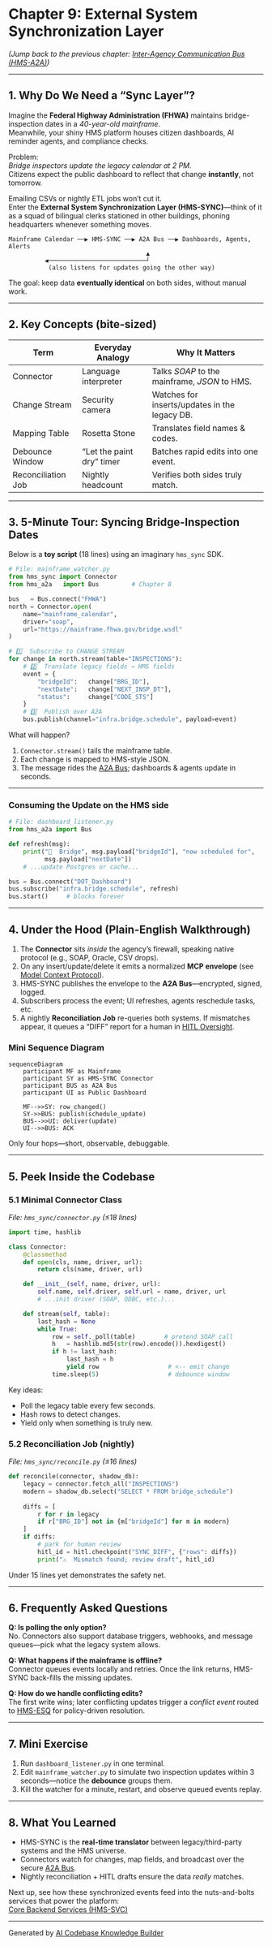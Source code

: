 # Chapter 9: External System Synchronization Layer  
*(Jump back to the previous chapter: [Inter-Agency Communication Bus (HMS-A2A)](08_inter_agency_communication_bus__hms_a2a__.md))*  

---

## 1. Why Do We Need a “Sync Layer”?

Imagine the **Federal Highway Administration (FHWA)** maintains bridge-inspection dates in a *40-year-old mainframe*.  
Meanwhile, your shiny HMS platform houses citizen dashboards, AI reminder agents, and compliance checks.

Problem:  
*Bridge inspectors update the legacy calendar at 2 PM.*  
Citizens expect the public dashboard to reflect that change **instantly**, not tomorrow.

Emailing CSVs or nightly ETL jobs won’t cut it.  
Enter the **External System Synchronization Layer (HMS-SYNC)**—think of it as a squad of bilingual clerks stationed in other buildings, phoning headquarters whenever something moves.

```
Mainframe Calendar ──▶ HMS-SYNC ──▶ A2A Bus ──▶ Dashboards, Agents, Alerts
                                      ▲
          ◀───────────────────────────┘
           (also listens for updates going the other way)
```

The goal: keep data **eventually identical** on both sides, without manual work.

---

## 2. Key Concepts (bite-sized)

| Term | Everyday Analogy | Why It Matters |
|------|------------------|----------------|
| Connector | Language interpreter | Talks *SOAP* to the mainframe, *JSON* to HMS. |
| Change Stream | Security camera | Watches for inserts/updates in the legacy DB. |
| Mapping Table | Rosetta Stone | Translates field names & codes. |
| Debounce Window | “Let the paint dry” timer | Batches rapid edits into one event. |
| Reconciliation Job | Nightly headcount | Verifies both sides truly match. |

---

## 3. 5-Minute Tour: Syncing Bridge-Inspection Dates

Below is a **toy script** (18 lines) using an imaginary `hms_sync` SDK.

```python
# File: mainframe_watcher.py
from hms_sync import Connector
from hms_a2a   import Bus         # Chapter 8

bus   = Bus.connect("FHWA")
north = Connector.open(
    name="mainframe_calendar",
    driver="soap",
    url="https://mainframe.fhwa.gov/bridge.wsdl"
)

# 1️⃣  Subscribe to CHANGE STREAM
for change in north.stream(table="INSPECTIONS"):
    # 2️⃣  Translate legacy fields → HMS fields
    event = {
        "bridgeId":   change["BRG_ID"],
        "nextDate":   change["NEXT_INSP_DT"],
        "status":     change["CODE_STS"]
    }
    # 3️⃣  Publish over A2A
    bus.publish(channel="infra.bridge.schedule", payload=event)
```

What will happen?  
1. `Connector.stream()` tails the mainframe table.  
2. Each change is mapped to HMS-style JSON.  
3. The message rides the [A2A Bus](08_inter_agency_communication_bus__hms_a2a__.md); dashboards & agents update in seconds.

---

### Consuming the Update on the HMS side

```python
# File: dashboard_listener.py
from hms_a2a import Bus

def refresh(msg):
    print("🔄  Bridge", msg.payload["bridgeId"], "now scheduled for",
          msg.payload["nextDate"])
    # ...update Postgres or cache...

bus = Bus.connect("DOT_Dashboard")
bus.subscribe("infra.bridge.schedule", refresh)
bus.start()     # blocks forever
```

---

## 4. Under the Hood (Plain-English Walkthrough)

1. The **Connector** sits *inside* the agency’s firewall, speaking native protocol (e.g., SOAP, Oracle, CSV drops).  
2. On any insert/update/delete it emits a normalized **MCP envelope** (see [Model Context Protocol](05_model_context_protocol__hms_mcp__.md)).  
3. HMS-SYNC publishes the envelope to the **A2A Bus**—encrypted, signed, logged.  
4. Subscribers process the event; UI refreshes, agents reschedule tasks, etc.  
5. A nightly **Reconciliation Job** re-queries both systems. If mismatches appear, it queues a “DIFF” report for a human in [HITL Oversight](06_human_in_the_loop__hitl__oversight_.md).

### Mini Sequence Diagram

```mermaid
sequenceDiagram
    participant MF as Mainframe
    participant SY as HMS-SYNC Connector
    participant BUS as A2A Bus
    participant UI as Public Dashboard

    MF-->>SY: row_changed()
    SY->>BUS: publish(schedule_update)
    BUS-->>UI: deliver(update)
    UI-->>BUS: ACK
```

Only four hops—short, observable, debuggable.

---

## 5. Peek Inside the Codebase

### 5.1  Minimal Connector Class  
*File: `hms_sync/connector.py` (≤18 lines)*

```python
import time, hashlib

class Connector:
    @classmethod
    def open(cls, name, driver, url):
        return cls(name, driver, url)

    def __init__(self, name, driver, url):
        self.name, self.driver, self.url = name, driver, url
        # ...init driver (SOAP, ODBC, etc.)...

    def stream(self, table):
        last_hash = None
        while True:
            row = self._poll(table)        # pretend SOAP call
            h   = hashlib.md5(str(row).encode()).hexdigest()
            if h != last_hash:
                last_hash = h
                yield row                   # <-- emit change
            time.sleep(5)                   # debounce window
```

Key ideas:  
* Poll the legacy table every few seconds.  
* Hash rows to detect changes.  
* Yield only when something is truly new.

### 5.2  Reconciliation Job (nightly)  
*File: `hms_sync/reconcile.py` (≤16 lines)*

```python
def reconcile(connector, shadow_db):
    legacy = connector.fetch_all("INSPECTIONS")
    modern = shadow_db.select("SELECT * FROM bridge_schedule")
    
    diffs = [
        r for r in legacy
        if r["BRG_ID"] not in {m["bridgeId"] for m in modern}
    ]
    if diffs:
        # park for human review
        hitl_id = hitl.checkpoint("SYNC_DIFF", {"rows": diffs})
        print("⚠️  Mismatch found; review draft", hitl_id)
```

Under 15 lines yet demonstrates the safety net.

---

## 6. Frequently Asked Questions

**Q: Is polling the only option?**  
No. Connectors also support database triggers, webhooks, and message queues—pick what the legacy system allows.

**Q: What happens if the mainframe is offline?**  
Connector queues events locally and retries. Once the link returns, HMS-SYNC back-fills the missing updates.

**Q: How do we handle conflicting edits?**  
The first write wins; later conflicting updates trigger a *conflict event* routed to [HMS-ESQ](03_compliance___legal_reasoning__hms_esq__.md) for policy-driven resolution.

---

## 7. Mini Exercise

1. Run `dashboard_listener.py` in one terminal.  
2. Edit `mainframe_watcher.py` to simulate two inspection updates within 3 seconds—notice the **debounce** groups them.  
3. Kill the watcher for a minute, restart, and observe queued events replay.

---

## 8. What You Learned

* HMS-SYNC is the **real-time translator** between legacy/third-party systems and the HMS universe.  
* Connectors watch for changes, map fields, and broadcast over the secure [A2A Bus](08_inter_agency_communication_bus__hms_a2a__.md).  
* Nightly reconciliation + HITL drafts ensure the data *really* matches.  

Next up, see how these synchronized events feed into the nuts-and-bolts services that power the platform:  
[Core Backend Services (HMS-SVC)](10_core_backend_services__hms_svc__.md)

---

Generated by [AI Codebase Knowledge Builder](https://github.com/The-Pocket/Tutorial-Codebase-Knowledge)